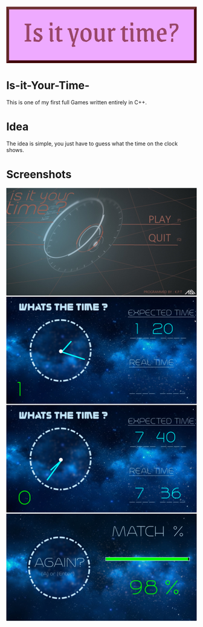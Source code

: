 ![](https://github.com/KrishnarajT/Is-it-Your-Time-/blob/master/is%20it%20your%20time_.png)

# Is-it-Your-Time-
This is one of my first full Games written entirely in C++. 

# Idea
The idea is simple, you just have to guess what the time on the clock shows. 

# Screenshots
![](https://github.com/KrishnarajT/Is-it-Your-Time-/blob/master/Screenshots/Is_It_Your_TIme_Rs0gcVDXbb.png)
![](https://github.com/KrishnarajT/Is-it-Your-Time-/blob/master/Screenshots/Screenshot%20on%2017-12-21%20at%2014-15-37.png)
![](https://github.com/KrishnarajT/Is-it-Your-Time-/blob/master/Screenshots/Screenshot%20on%2017-12-21%20at%2014-16-02.png)
![](https://github.com/KrishnarajT/Is-it-Your-Time-/blob/master/Screenshots/Screenshot%20on%2017-12-21%20at%2014-16-53.png)
